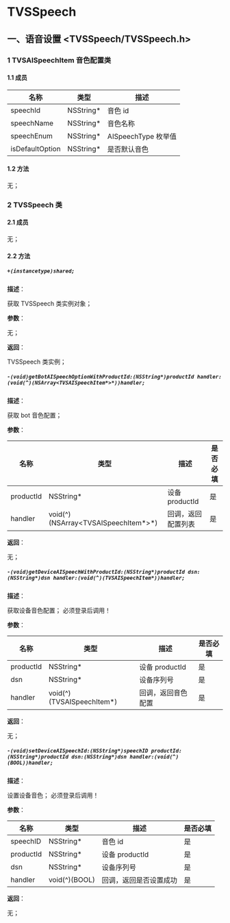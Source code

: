 # TVSSpeech

## 一、语音设置 <TVSSpeech/TVSSpeech.h>

### 1 TVSAISpeechItem 音色配置类

#### 1.1 成员

| 名称 | 类型 | 描述 |
| ------ | ------ | ------ |
| speechId | NSString* | 音色 id |
| speechName | NSString* | 音色名称 |
| speechEnum | NSString* | AISpeechType 枚举值 |
| isDefaultOption | NSString* | 是否默认音色 |

#### 1.2 方法

  无；

### 2 TVSSpeech 类

#### 2.1 成员

  无；

#### 2.2 方法

##### `+(instancetype)shared;`

  **描述**：

  获取 TVSSpeech 类实例对象；

  **参数**：

  无；

  **返回**：

  TVSSpeech 类实例；

##### `-(void)getBotAISpeechOptionWithProductId:(NSString*)productId handler:(void(^)(NSArray<TVSAISpeechItem*>*))handler;`

  **描述**：

  获取 bot 音色配置；

  **参数**：

| 名称 | 类型 | 描述 | 是否必填 |
| ------ | ------ | ------ | ------ |
| productId | NSString* | 设备 productId | 是 |
| handler | void(^)(NSArray<TVSAISpeechItem*>*) | 回调，返回配置列表 | 是 |

  **返回**：

  无；

##### `-(void)getDeviceAISpeechWithProductId:(NSString*)productId dsn:(NSString*)dsn handler:(void(^)(TVSAISpeechItem*))handler;`

  **描述**：

  获取设备音色配置；
  必须登录后调用！

  **参数**：

| 名称 | 类型 | 描述 | 是否必填 |
| ------ | ------ | ------ | ------ |
| productId | NSString* | 设备 productId | 是 |
| dsn | NSString* | 设备序列号 | 是 |
| handler | void(^)(TVSAISpeechItem*) | 回调，返回音色配置 | 是 |

  **返回**：

  无；

##### `-(void)setDeviceAISpeechId:(NSString*)speechID productId:(NSString*)productId dsn:(NSString*)dsn handler:(void(^)(BOOL))handler;`
  **描述**：

  设置设备音色；
  必须登录后调用！

  **参数**：

| 名称 | 类型 | 描述 | 是否必填 |
| ------ | ------ | ------ | ------ |
| speechID |  NSString* | 音色 id | 是 |
| productId | NSString* | 设备 productId | 是 |
| dsn | NSString* | 设备序列号 | 是 |
| handler | void(^)(BOOL) | 回调，返回是否设置成功 | 是 |

  **返回**：

  无；
